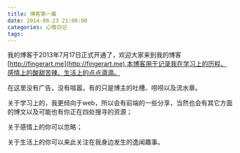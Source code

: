 ```yaml
---
title: 博客第一篇
date: 2014-08-23 21:00:00
categories: 心情日记
tags:
---
```

我的博客于2013年7月17日正式开通了，欢迎大家来到我的博客[http://fingerart.me](http://fingerart.me),本博客用于记录我在学习上的历程、感情上的酸甜苦辣、生活上的点点滴滴。

在这里没有广告，没有喧嚣，有的只是博主的吐槽、唠唠以及流水章。

关于学习上的，我更倾向于web，所以会有前端的一些分享，当然也会有其它方面的博文以及可能也有你正在四处搜寻的资源；

关于感情上的你可以忽略；

关于生活上的你可以来此关注在我身边发生的逸闻趣事。